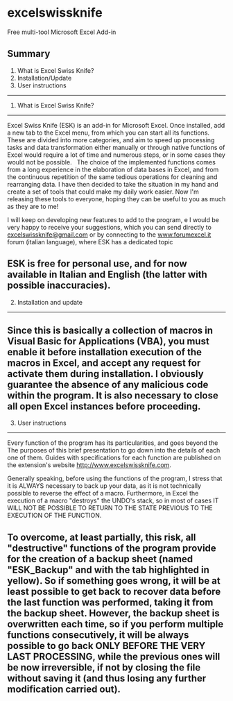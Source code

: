 # excelswissknife
Free multi-tool Microsoft Excel Add-in

Summary
----------------------------
1. What is Excel Swiss Knife?
2. Installation/Update
3. User instructions
----------------------------


1. What is Excel Swiss Knife?
------------------------------------------------------------------------
Excel Swiss Knife (ESK) is an add-in for Microsoft Excel.
Once installed, add a new tab to the Excel menu, from which you can 
start all its functions. These are divided into more categories, and aim 
to speed up processing tasks and data transformation either manually 
or through native functions of Excel would require a lot of time and 
numerous steps, or in some cases they would not be possible.
 
The choice of the implemented functions comes from a long experience
in the elaboration of data bases in Excel, and from the continuous 
repetition of the same tedious operations for cleaning and rearranging 
data. I have then decided to take the situation in my hand and create 
a set of tools that could make my daily work easier. Now I'm releasing 
these tools to everyone, hoping they can be useful to you as much 
as they are to me!

I will keep on developing new features to add to the program, e
I would be very happy to receive your suggestions, which you can send
directly to excelswissknife@gmail.com or by connecting
to the www.forumexcel.it forum (italian language), 
where ESK has a dedicated topic

ESK is free for personal use, and for now available in Italian and
English (the latter with possible inaccuracies).
------------------------------------------------------------------------


2. Installation and update
------------------------------------------------------------------------
Since this is basically a collection of macros in Visual Basic
for Applications (VBA), you must enable it before installation
execution of the macros in Excel, and accept any request for
activate them during installation. I obviously guarantee the absence of
any malicious code within the program. It is also necessary to
close all open Excel instances before proceeding.
------------------------------------------------------------------------


3. User instructions
------------------------------------------------------------------------
Every function of the program has its particularities, and goes beyond the
The purposes of this brief presentation to go down into the details of each one
of them. Guides with specifications for each function are published on
the extension's website http://www.excelswissknife.com.

Generally speaking, before using the functions of the program, I
stress that it is ALWAYS necessary to back up your data, as it is not 
technically possible to reverse the effect of a macro. 
Furthermore, in Excel the execution of a macro "destroys" the UNDO's stack, 
so in most of cases IT WILL NOT BE POSSIBLE TO RETURN TO THE STATE PREVIOUS 
TO THE EXECUTION OF THE FUNCTION.

To overcome, at least partially, this risk, all "destructive" functions
of the program provide for the creation of a backup sheet (named 
"ESK_Backup" and with the tab highlighted in yellow).
So if something goes wrong, it will be at least possible to get back to 
recover data before the last function was performed, taking it from the
backup sheet. However, the backup sheet is overwritten each
time, so if you perform multiple functions consecutively, it will be
always possible to go back ONLY BEFORE THE VERY LAST PROCESSING,
while the previous ones will be now irreversible, if not by closing the 
file without saving it (and thus losing any further modification
carried out).
------------------------------------------------------------------------
